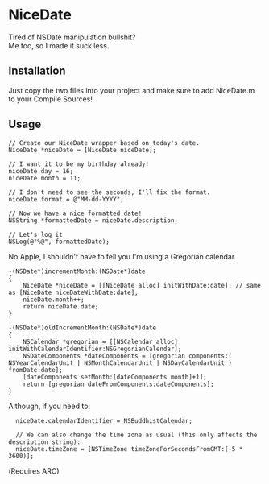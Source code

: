 # NiceDate

Tired of NSDate manipulation bullshit?  
Me too, so I made it suck less.


## Installation

Just copy the two files into your project and make sure to add NiceDate.m to your Compile Sources!

## Usage

```
// Create our NiceDate wrapper based on today's date.
NiceDate *niceDate = [NiceDate niceDate];
            
// I want it to be my birthday already!
niceDate.day = 16;
niceDate.month = 11;
                            
// I don't need to see the seconds, I'll fix the format.
niceDate.format = @"MM-dd-YYYY";
                                        
// Now we have a nice formatted date!
NSString *formattedDate = niceDate.description;

// Let's log it
NSLog(@"%@", formattedDate);

```

No Apple, I shouldn't have to tell you I'm using a Gregorian calendar.
```
-(NSDate*)incrementMonth:(NSDate*)date
{
    NiceDate *niceDate = [[NiceDate alloc] initWithDate:date]; // same as [NiceDate niceDateWithDate:date];
    niceDate.month++;
    return niceDate.date;
}

-(NSDate*)oldIncrementMonth:(NSDate*)date
{
    NSCalendar *gregorian = [[NSCalendar alloc] initWithCalendarIdentifier:NSGregorianCalendar];
    NSDateComponents *dateComponents = [gregorian components:( NSYearCalendarUnit | NSMonthCalendarUnit | NSDayCalendarUnit ) fromDate:date];
    [dateComponents setMonth:[dateComponents month]+1];
    return [gregorian dateFromComponents:dateComponents];
}

```

Although, if you need to:
```
  niceDate.calendarIdentifier = NSBuddhistCalendar;
  
  // We can also change the time zone as usual (this only affects the description string):
  niceDate.timeZone = [NSTimeZone timeZoneForSecondsFromGMT:(-5 * 3600)];
```


(Requires ARC)


